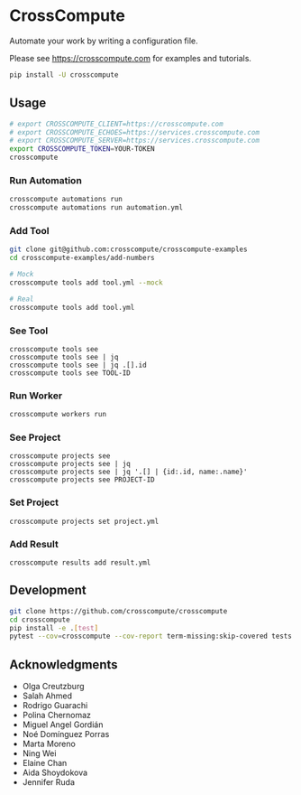 # CrossCompute

Automate your work by writing a configuration file.

Please see https://crosscompute.com for examples and tutorials.

```bash
pip install -U crosscompute
```

## Usage

```bash
# export CROSSCOMPUTE_CLIENT=https://crosscompute.com
# export CROSSCOMPUTE_ECHOES=https://services.crosscompute.com
# export CROSSCOMPUTE_SERVER=https://services.crosscompute.com
export CROSSCOMPUTE_TOKEN=YOUR-TOKEN
crosscompute
```

### Run Automation

```bash
crosscompute automations run
crosscompute automations run automation.yml
```

### Add Tool

```bash
git clone git@github.com:crosscompute/crosscompute-examples
cd crosscompute-examples/add-numbers

# Mock
crosscompute tools add tool.yml --mock

# Real
crosscompute tools add tool.yml
```

### See Tool

```
crosscompute tools see
crosscompute tools see | jq
crosscompute tools see | jq .[].id
crosscompute tools see TOOL-ID
```

### Run Worker

```bash
crosscompute workers run
```

### See Project

```
crosscompute projects see
crosscompute projects see | jq
crosscompute projects see | jq '.[] | {id:.id, name:.name}'
crosscompute projects see PROJECT-ID
```

### Set Project

```
crosscompute projects set project.yml
```

### Add Result

```
crosscompute results add result.yml
```

## Development

```bash
git clone https://github.com/crosscompute/crosscompute
cd crosscompute
pip install -e .[test]
pytest --cov=crosscompute --cov-report term-missing:skip-covered tests
```

## Acknowledgments

- Olga Creutzburg
- Salah Ahmed
- Rodrigo Guarachi
- Polina Chernomaz
- Miguel Angel Gordián
- Noé Domínguez Porras
- Marta Moreno
- Ning Wei
- Elaine Chan
- Aida Shoydokova
- Jennifer Ruda
